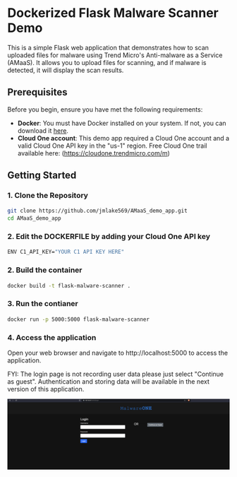 # Dockerized Flask Malware Scanner Demo

This is a simple Flask web application that demonstrates how to scan uploaded files for malware using Trend Micro's Anti-malware as a Service (AMaaS). It allows you to upload files for scanning, and if malware is detected, it will display the scan results.

## Prerequisites

Before you begin, ensure you have met the following requirements:

- **Docker**: You must have Docker installed on your system. If not, you can download it [here](https://docs.docker.com/get-docker/).
- **Cloud One account**: This demo app required a Cloud One account and a valid Cloud One API key in the "us-1" region. Free Cloud One trail available here: (https://cloudone.trendmicro.com/m)

## Getting Started

### 1. Clone the Repository

```bash
git clone https://github.com/jmlake569/AMaaS_demo_app.git
cd AMaaS_demo_app
```

### 2. Edit the DOCKERFILE by adding your Cloud One API key

```bash
ENV C1_API_KEY="YOUR C1 API KEY HERE"
```

### 2. Build the container

```bash
docker build -t flask-malware-scanner .
```

### 3. Run the contianer

```bash
docker run -p 5000:5000 flask-malware-scanner
```

### 4. Access the application

Open your web browser and navigate to http://localhost:5000 to access the application.

FYI: The login page is not recording user data please just select "Continue as guest". Authentication and storing data will be available in the next version of this application.

![Alt text](images/malewareoneUI.png)